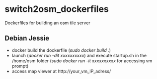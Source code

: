 # switch2osm_dockerfiles

Dockerfiles for building an osm tile server

## Debian Jessie

- docker build the dockerfile (*sudo docker build .*)
- launch (*docker run -dit xxxxxxxxxx*) and execute startup.sh in the /home/osm folder (*sudo docker run -it xxxxxxxxxx* for accessing vm prompt)
- access map viewer at http://your_vm_IP_adress/
